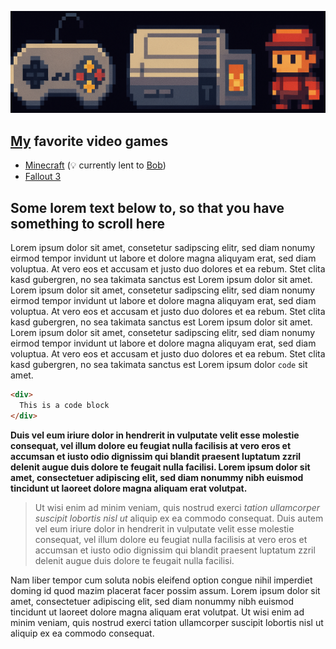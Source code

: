![](games.png)

## [My](http://localhost:3000/alice/profile/card#me) favorite video games

- [Minecraft](../games/minecraft#it) (💡 currently lent to [Bob](../contacts/Person/8xO3yY/index.ttl#this))
- [Fallout 3](../games/fallout3#it)

## Some lorem text below to, so that you have something to scroll here

Lorem ipsum dolor sit amet, consetetur sadipscing elitr, sed diam nonumy eirmod tempor invidunt ut labore et dolore magna aliquyam erat, sed diam voluptua. At vero eos et accusam et justo duo dolores et ea rebum. Stet clita kasd gubergren, no sea takimata sanctus est Lorem ipsum dolor sit amet. Lorem ipsum dolor sit amet, consetetur sadipscing elitr, sed diam nonumy eirmod tempor invidunt ut labore et dolore magna aliquyam erat, sed diam voluptua. At vero eos et accusam et justo duo dolores et ea rebum. Stet clita kasd gubergren, no sea takimata sanctus est Lorem ipsum dolor sit amet. Lorem ipsum dolor sit amet, consetetur sadipscing elitr, sed diam nonumy eirmod tempor invidunt ut labore et dolore magna aliquyam erat, sed diam voluptua. At vero eos et accusam et justo duo dolores et ea rebum. Stet clita kasd gubergren, no sea takimata sanctus est Lorem ipsum dolor `code` sit amet.

```html
<div>
  This is a code block
</div>
```

**Duis vel eum iriure dolor in hendrerit in vulputate velit esse molestie consequat, vel illum dolore eu feugiat nulla facilisis at vero eros et accumsan et iusto odio dignissim qui blandit praesent luptatum zzril delenit augue duis dolore te feugait nulla facilisi. Lorem ipsum dolor sit amet, consectetuer adipiscing elit, sed diam nonummy nibh euismod tincidunt ut laoreet dolore magna aliquam erat volutpat.**

> Ut wisi enim ad minim veniam, quis nostrud exerci *tation ullamcorper suscipit lobortis nisl ut* aliquip ex ea commodo consequat. Duis autem vel eum iriure dolor in hendrerit in vulputate velit esse molestie consequat, vel illum dolore eu feugiat nulla facilisis at vero eros et accumsan et iusto odio dignissim qui blandit praesent luptatum zzril delenit augue duis dolore te feugait nulla facilisi.

Nam liber tempor cum soluta nobis eleifend option congue nihil imperdiet doming id quod mazim placerat facer possim assum. Lorem ipsum dolor sit amet, consectetuer adipiscing elit, sed diam nonummy nibh euismod tincidunt ut laoreet dolore magna aliquam erat volutpat. Ut wisi enim ad minim veniam, quis nostrud exerci tation ullamcorper suscipit lobortis nisl ut aliquip ex ea commodo consequat.